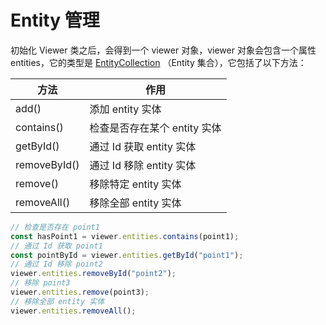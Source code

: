 # Entity 管理

初始化 Viewer 类之后，会得到一个 viewer 对象，viewer 对象会包含一个属性 entities，它的类型是 [EntityCollection](https://cesium.com/learn/cesiumjs/ref-doc/EntityCollection.html?classFilter=EntityCollection) （Entity 集合），它包括了以下方法：

| 方法         | 作用                         |
| ------------ | ---------------------------- |
| add()        | 添加 entity 实体             |
| contains()   | 检查是否存在某个 entity 实体 |
| getById()    | 通过 Id 获取 entity 实体     |
| removeById() | 通过 Id 移除 entity 实体     |
| remove()     | 移除特定 entity 实体         |
| removeAll()  | 移除全部 entity 实体         |

```js
// 检查是否存在 point1
const hasPoint1 = viewer.entities.contains(point1);
// 通过 Id 获取 point1
const pointById = viewer.entities.getById("point1");
// 通过 Id 移除 point2
viewer.entities.removeById("point2");
// 移除 point3
viewer.entities.remove(point3);
// 移除全部 entity 实体
viewer.entities.removeAll();
```

